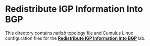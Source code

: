 # Redistribute IGP Information Into BGP

This directory contains *netlab* topology file and Cumulus Linux configuration files for the **[Redistribute IGP Information Into BGP](https://bgplab.github.io/bgplab/basic/5-redistribute/)** lab.
